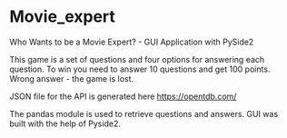 # Movie_expert
Who Wants to be a Movie Expert? - GUI Application with PySide2

This game is a set of questions and four options for answering each question.
To win you need to answer 10 questions and get 100 points. Wrong answer - the game is lost.

JSON file for the API is generated here https://opentdb.com/

The pandas module is used to retrieve questions and answers.
GUI was built with the help of Pyside2.
